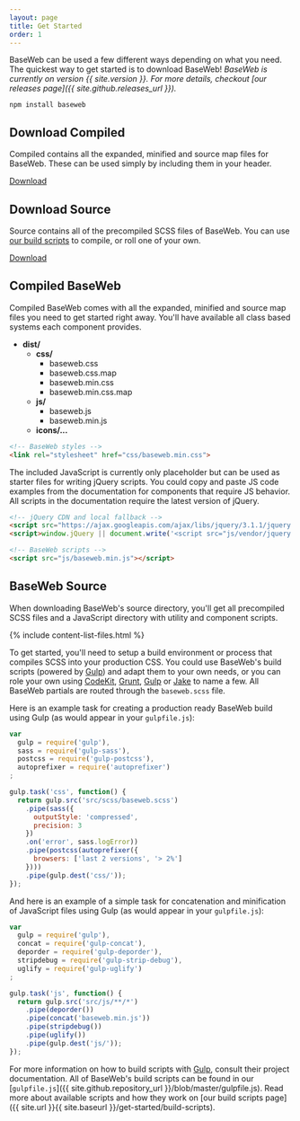 ```yaml
---
layout: page
title: Get Started
order: 1
---
```


BaseWeb can be used a few different ways depending on what you need. The quickest way to get started is to download BaseWeb! *BaseWeb is currently on version {{ site.version }}. For more details, checkout [our releases page]({{ site.github.releases_url }}).*

<pre class="highlight"><code><span class="editor-prefixed">npm install baseweb</span></code></pre>

<div class="widget-wrap widget-wrap-downloads">
  <div class="widget card widget-download">
    <h2>Download Compiled</h2>
    <p>Compiled contains all the expanded, minified and source map files for BaseWeb. These can be used simply by including them in your header.</p>
    <p><a href="{{ site.github.repository_url }}/tree/master/dist" class="button primary">Download</a></p>
  </div>
  <div class="widget card widget-download">
    <h2>Download Source</h2>
    <p>Source contains all of the precompiled SCSS files of BaseWeb. You can use <a href="{{ site.url }}{{ site.baseurl }}/get-started/build-scripts">our build scripts</a> to compile, or roll one of your own.</p>
    <p><a href="{{ site.github.repository_url }}/tree/master/src" class="button primary">Download</a></p>
  </div>
</div>

## Compiled BaseWeb

Compiled BaseWeb comes with all the expanded, minified and source map files you need to get started right away. You'll have available all class based systems each component provides.

<div class="widget fill">
  <ul class="list-ascii">
    <li>
      <strong>dist/</strong>
      <ul>
        <li>
          <strong>css/</strong>
          <ul>
            <li>baseweb.css</li>
            <li>baseweb.css.map</li>
            <li>baseweb.min.css</li>
            <li>baseweb.min.css.map</li>
          </ul>
        </li>
        <li>
          <strong>js/</strong>
          <ul>
            <li>baseweb.js</li>
            <li>baseweb.min.js</li>
          </ul>
        </li>
        <li>
          <strong>icons/...</strong>
        </li>
      </ul>
    </li>
  </ul>
</div>

```html
<!-- BaseWeb styles -->
<link rel="stylesheet" href="css/baseweb.min.css">
```

The included JavaScript is currently only placeholder but can be used as starter files for writing jQuery scripts. You could copy and paste JS code examples from the documentation for components that require JS behavior. All scripts in the documentation require the latest version of jQuery.

```html
<!-- jQuery CDN and local fallback -->
<script src="https://ajax.googleapis.com/ajax/libs/jquery/3.1.1/jquery.min.js"></script>
<script>window.jQuery || document.write('<script src="js/vendor/jquery.min.js"><\/script>')</script>

<!-- BaseWeb scripts -->
<script src="js/baseweb.min.js"></script>
```

## BaseWeb Source

When downloading BaseWeb's source directory, you'll get all precompiled SCSS files and a JavaScript directory with utility and component scripts.

<div class="widget fill">
  {% include content-list-files.html %}
</div>

To get started, you'll need to setup a build environment or process that compiles SCSS into your production CSS. You could use BaseWeb's build scripts (powered by [Gulp](http://gulpjs.com/)) and adapt them to your own needs, or you can role your own using [CodeKit](https://incident57.com/codekit/), [Grunt](http://gruntjs.com/), [Gulp](http://gulpjs.com/) or [Jake](http://jakejs.com/) to name a few. All BaseWeb partials are routed through the `baseweb.scss` file.

Here is an example task for creating a production ready BaseWeb build using Gulp (as would appear in your `gulpfile.js`):

```js
var
  gulp = require('gulp'),
  sass = require('gulp-sass'),
  postcss = require('gulp-postcss'),
  autoprefixer = require('autoprefixer')
;

gulp.task('css', function() {
  return gulp.src('src/scss/baseweb.scss')
    .pipe(sass({
      outputStyle: 'compressed',
      precision: 3
    })
    .on('error', sass.logError))
    .pipe(postcss(autoprefixer({
      browsers: ['last 2 versions', '> 2%']
    })))
    .pipe(gulp.dest('css/'));
});
```

And here is an example of a simple task for concatenation and minification of JavaScript files using Gulp (as would appear in your `gulpfile.js`):

```js
var
  gulp = require('gulp'),
  concat = require('gulp-concat'),
  deporder = require('gulp-deporder'),
  stripdebug = require('gulp-strip-debug'),
  uglify = require('gulp-uglify')
;

gulp.task('js', function() {
  return gulp.src('src/js/**/*')
    .pipe(deporder())
    .pipe(concat('baseweb.min.js'))
    .pipe(stripdebug())
    .pipe(uglify())
    .pipe(gulp.dest('js/'));
});
```

For more information on how to build scripts with [Gulp](http://gulpjs.com/), consult their project documentation. All of BaseWeb's build scripts can be found in our [`gulpfile.js`]({{ site.github.repository_url }}/blob/master/gulpfile.js). Read more about available scripts and how they work on [our build scripts page]({{ site.url }}{{ site.baseurl }}/get-started/build-scripts).
